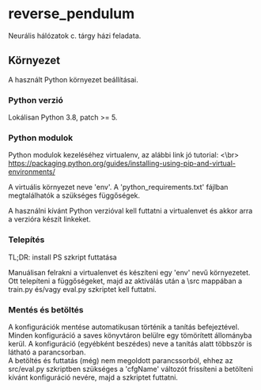 # reverse_pendulum

Neurális hálózatok c. tárgy házi feladata.

## Környezet

A használt Python környezet beállításai.

### Python verzió

Lokálisan Python 3.8, patch >= 5.

### Python modulok

Python modulok kezeléséhez virtualenv, az alábbi link jó tutorial: <\br>
https://packaging.python.org/guides/installing-using-pip-and-virtual-environments/ </br>

A virtuális környezet neve 'env'. A 'python_requirements.txt' fájlban megtalálhatók a szükséges függőségek.</br>

A használni kívánt Python verzióval kell futtatni a virtualenvet és akkor arra a verzióra készít linkeket.

### Telepítés

TL;DR: install PS szkript futtatása

Manuálisan felrakni a virtualenvet és készíteni egy 'env' nevű környezetet. Ott telepíteni a függőségeket, majd az aktiválás
után a \src mappában a train.py és/vagy eval.py szkriptet kell futtatni.

### Mentés és betöltés

A konfigurációk mentése automatikusan történik a tanítás befejeztével. Minden konfiguráció a saves könyvtáron belülre egy tömörített állományba kerül. A konfiguráció (egyébként beszédes) neve a tanítás alatt többször is látható a parancsorban. </br>
A betöltés és futtatás (még) nem megoldott parancssorból, ehhez az src/eval.py szkriptben szükséges a 'cfgName' változót frissíteni a betölteni kívánt konfiguráció nevére, majd a szkriptet futtatni.